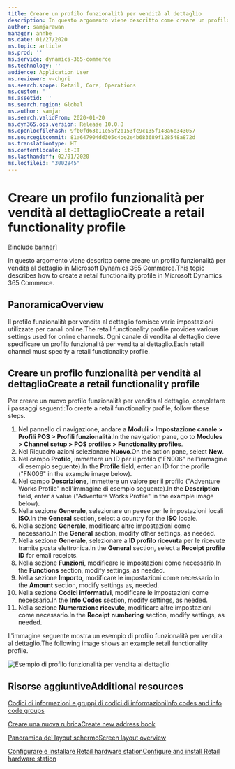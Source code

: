 ```yaml
---
title: Creare un profilo funzionalità per vendità al dettaglio
description: In questo argomento viene descritto come creare un profilo funzionalità per vendita al dettaglio in Microsoft Dynamics 365 Commerce.
author: samjarawan
manager: annbe
ms.date: 01/27/2020
ms.topic: article
ms.prod: ''
ms.service: dynamics-365-commerce
ms.technology: ''
audience: Application User
ms.reviewer: v-chgri
ms.search.scope: Retail, Core, Operations
ms.custom: ''
ms.assetid: ''
ms.search.region: Global
ms.author: samjar
ms.search.validFrom: 2020-01-20
ms.dyn365.ops.version: Release 10.0.8
ms.openlocfilehash: 9fb0fd63b11e55f2b153fc9c135f148a6e343057
ms.sourcegitcommit: 81a647904dd305c4be2e4b683689f128548a872d
ms.translationtype: HT
ms.contentlocale: it-IT
ms.lasthandoff: 02/01/2020
ms.locfileid: "3002845"
---
```

# <a name="create-a-retail-functionality-profile"></a><span data-ttu-id="ac785-103">Creare un profilo funzionalità per vendità al dettaglio</span><span class="sxs-lookup"><span data-stu-id="ac785-103">Create a retail functionality profile</span></span>


[!include [banner](includes/banner.md)]

<span data-ttu-id="ac785-104">In questo argomento viene descritto come creare un profilo funzionalità per vendita al dettaglio in Microsoft Dynamics 365 Commerce.</span><span class="sxs-lookup"><span data-stu-id="ac785-104">This topic describes how to create a retail functionality profile in Microsoft Dynamics 365 Commerce.</span></span>

## <a name="overview"></a><span data-ttu-id="ac785-105">Panoramica</span><span class="sxs-lookup"><span data-stu-id="ac785-105">Overview</span></span>

<span data-ttu-id="ac785-106">Il profilo funzionalità per vendita al dettaglio fornisce varie impostazioni utilizzate per canali online.</span><span class="sxs-lookup"><span data-stu-id="ac785-106">The retail functionality profile provides various settings used for online channels.</span></span> <span data-ttu-id="ac785-107">Ogni canale di vendita al dettaglio deve specificare un profilo funzionalità per vendita al dettaglio.</span><span class="sxs-lookup"><span data-stu-id="ac785-107">Each retail channel must specify a retail functionality profile.</span></span>

## <a name="create-a-retail-functionality-profile"></a><span data-ttu-id="ac785-108">Creare un profilo funzionalità per vendità al dettaglio</span><span class="sxs-lookup"><span data-stu-id="ac785-108">Create a retail functionality profile</span></span>

<span data-ttu-id="ac785-109">Per creare un nuovo profilo funzionalità per vendita al dettaglio, completare i passaggi seguenti:</span><span class="sxs-lookup"><span data-stu-id="ac785-109">To create a retail functionality profile, follow these steps.</span></span>

1. <span data-ttu-id="ac785-110">Nel pannello di navigazione, andare a **Moduli \> Impostazione canale \> Profili POS \> Profili funzionalità**.</span><span class="sxs-lookup"><span data-stu-id="ac785-110">In the navigation pane, go to **Modules \> Channel setup \> POS profiles \> Functionality profiles**.</span></span>
1. <span data-ttu-id="ac785-111">Nel Riquadro azioni selezionare **Nuovo**.</span><span class="sxs-lookup"><span data-stu-id="ac785-111">On the action pane, select **New**.</span></span>
1. <span data-ttu-id="ac785-112">Nel campo **Profilo**, immettere un ID per il profilo ("FN006" nell'immagine di esempio seguente).</span><span class="sxs-lookup"><span data-stu-id="ac785-112">In the **Profile** field, enter an ID for the profile ("FN006" in the example image below).</span></span>
1. <span data-ttu-id="ac785-113">Nel campo **Descrizione**, immettere un valore per il profilo ("Adventure Works Profile" nell'immagine di esempio seguente).</span><span class="sxs-lookup"><span data-stu-id="ac785-113">In the **Description** field, enter a value ("Adventure Works Profile" in the example image below).</span></span>
1. <span data-ttu-id="ac785-114">Nella sezione **Generale**, selezionare un paese per le impostazioni locali **ISO**.</span><span class="sxs-lookup"><span data-stu-id="ac785-114">In the **General** section, select a country for the **ISO** locale.</span></span>
1. <span data-ttu-id="ac785-115">Nella sezione **Generale**, modificare altre impostazioni come necessario.</span><span class="sxs-lookup"><span data-stu-id="ac785-115">In the **General** section, modify other settings, as needed.</span></span>
1. <span data-ttu-id="ac785-116">Nella sezione **Generale**, selezionare a **ID profilo ricevuta** per le ricevute tramite posta elettronica.</span><span class="sxs-lookup"><span data-stu-id="ac785-116">In the **General** section, select a **Receipt profile ID** for email receipts.</span></span>
1. <span data-ttu-id="ac785-117">Nella sezione **Funzioni**, modificare le impostazioni come necessario.</span><span class="sxs-lookup"><span data-stu-id="ac785-117">In the **Functions** section, modify settings, as needed.</span></span>
1. <span data-ttu-id="ac785-118">Nella sezione **Importo**, modificare le impostazioni come necessario.</span><span class="sxs-lookup"><span data-stu-id="ac785-118">In the **Amount** section, modify settings as, needed.</span></span>
1. <span data-ttu-id="ac785-119">Nella sezione **Codici informativi**, modificare le impostazioni come necessario.</span><span class="sxs-lookup"><span data-stu-id="ac785-119">In the **Info Codes** section, modify settings, as needed.</span></span>
1. <span data-ttu-id="ac785-120">Nella sezione **Numerazione ricevute**, modificare altre impostazioni come necessario.</span><span class="sxs-lookup"><span data-stu-id="ac785-120">In the **Receipt numbering** section, modify settings, as needed.</span></span> 
  
<span data-ttu-id="ac785-121">L'immagine seguente mostra un esempio di profilo funzionalità per vendita al dettaglio.</span><span class="sxs-lookup"><span data-stu-id="ac785-121">The following image shows an example retail functionality profile.</span></span>
  
![Esempio di profilo funzionalità per vendita al dettaglio](media/retail-functionality-profile.png)

## <a name="additional-resources"></a><span data-ttu-id="ac785-123">Risorse aggiuntive</span><span class="sxs-lookup"><span data-stu-id="ac785-123">Additional resources</span></span>

[<span data-ttu-id="ac785-124">Codici di informazioni e gruppi di codici di informazioni</span><span class="sxs-lookup"><span data-stu-id="ac785-124">Info codes and info code groups</span></span>](info-codes-retail.md)           

[<span data-ttu-id="ac785-125">Creare una nuova rubrica</span><span class="sxs-lookup"><span data-stu-id="ac785-125">Create new address book</span></span>](new-address-book.md) 

[<span data-ttu-id="ac785-126">Panoramica del layout schermo</span><span class="sxs-lookup"><span data-stu-id="ac785-126">Screen layout overview</span></span>](pos-screen-layouts.md)       

[<span data-ttu-id="ac785-127">Configurare e installare Retail hardware station</span><span class="sxs-lookup"><span data-stu-id="ac785-127">Configure and install Retail hardware station</span></span>](retail-hardware-station-configuration-installation.md) 
